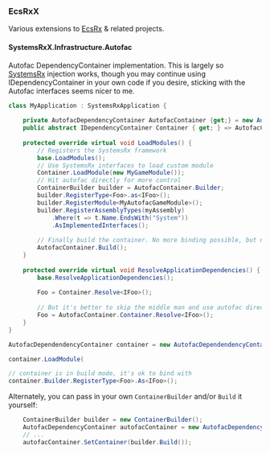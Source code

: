 ### EcsRxX

Various extensions to [EcsRx](https://github.com/EcsRx/ecsrx) & related projects.

#### SystemsRxX.Infrastructure.Autofac

Autofac DependencyContainer implementation. This is largely so [SystemsRx](https://github.com/EcsRx/SystemsRx) injection works, though you may continue using
IDependencyContainer in your own code if you desire, sticking with the Autofac interfaces seems nicer to me.

```csharp
class MyApplication : SystemsRxApplication {
    
    private AutofacDependencyContainer AutofacContainer {get;} = new AutofacDependendencyContainer();
    public abstract IDependencyContainer Container { get; } => AutofacContainer;
    
    protected override virtual void LoadModules() {
        // Registers the SystemsRx framework
        base.LoadModules();
        // Use SystemsRx interfaces to load custom module
        Container.LoadModule(new MyGameModule());
        // Hit autofac directly for more control
        ContainerBuilder builder = AutofacContainer.Builder;
        builder.RegisterType<Foo>.as<IFoo>();
        builder.RegisterModule<MyAutofacGameModule>();
        builder.RegisterAssemblyTypes(myAssembly)
            .Where(t => t.Name.EndsWith("System"))
            .AsImplementedInterfaces();
       
        // Finally build the container. No more binding possible, but now Resolve is possible.
        AutofacContainer.Build();
    }
    
    protected override virtual void ResolveApplicationDependencies() {
        base.ResolveApplicationDependencies();
        
        Foo = Container.Resolve<IFoo>();
        
        // But it's better to skip the middle man and use autofac directly
        Foo = AutofacContainer.Container.Resolve<IFoo>();
    }
}

AutofacDependendencyContainer container = new AutofacDependendencyContainer();

container.LoadModule(

// container is in build mode, it's ok to bind with
container.Builder.RegisterType<Foo>.As<IFoo>();
```

Alternately, you can pass in your own `ContainerBuilder` and/or `Build` it yourself:

```csharp
    ContainerBuilder builder = new ContainerBuilder();
    AutofacDependencyContainer autofacContainer = new AutofacDependencyContainer(builder);
    // ...
    autofacContainer.SetContainer(builder.Build());
```

